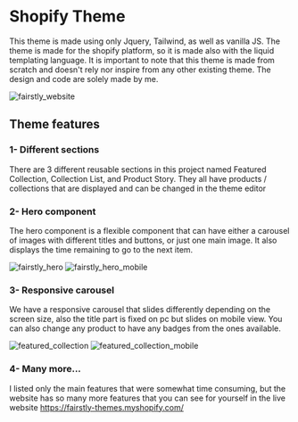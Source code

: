 # Shopify Theme

This theme is made using only Jquery, Tailwind, as well as vanilla JS.
The theme is made for the shopify platform, so it is made also with the liquid templating language. 
It is important to note that this theme is made from scratch and doesn't rely nor inspire from any other existing theme. The design and code are solely made by me.

![fairstly_website](https://github.com/MohamedSefyaniLakrizi/Shopify-Theme/assets/102101395/b9de770e-eb55-43d7-a6a3-e4251656a500)

## Theme features

### 1- Different sections

There are 3 different reusable sections in this project named  Featured Collection, Collection List, and Product Story.
They all have products / collections that are displayed and can be changed in the theme editor

### 2- Hero component

The hero component is a flexible component that can have either a carousel of images with different titles and buttons, or just one main image. It also displays the time remaining to go to the next item.


![fairstly_hero](https://github.com/MohamedSefyaniLakrizi/Shopify-Theme/assets/102101395/7d743287-67ac-4068-b2c4-c8544a40a304)
![fairstly_hero_mobile](https://github.com/MohamedSefyaniLakrizi/Shopify-Theme/assets/102101395/e8813c0a-001a-4fca-b4c0-b2f8fdc7de0d)

### 3- Responsive carousel

We have a responsive carousel that slides differently depending on the screen size, also the title part is fixed on pc but slides on mobile view. You can also change any product to have any badges from the ones available.

![featured_collection](https://github.com/MohamedSefyaniLakrizi/Shopify-Theme/assets/102101395/d12415bb-ed07-4e31-87f7-368ea1d4a53c)
![featured_collection_mobile](https://github.com/MohamedSefyaniLakrizi/Shopify-Theme/assets/102101395/99a380e6-4c43-4c42-9966-ea2f5311740b)

### 4- Many more...

I listed only the main features that were somewhat time consuming, but the website has so many more features that you can see for yourself in the live website
https://fairstly-themes.myshopify.com/
